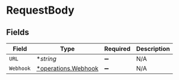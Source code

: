 # RequestBody


## Fields

| Field                                                     | Type                                                      | Required                                                  | Description                                               |
| --------------------------------------------------------- | --------------------------------------------------------- | --------------------------------------------------------- | --------------------------------------------------------- |
| `URL`                                                     | **string*                                                 | :heavy_minus_sign:                                        | N/A                                                       |
| `Webhook`                                                 | [*operations.Webhook](../../models/operations/webhook.md) | :heavy_minus_sign:                                        | N/A                                                       |